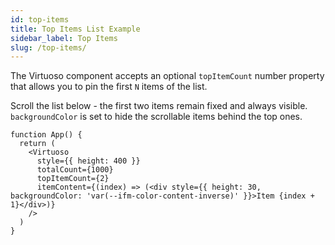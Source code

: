 ```yaml
---
id: top-items
title: Top Items List Example
sidebar_label: Top Items
slug: /top-items/
---
```


The Virtuoso component accepts an optional `topItemCount` number property that allows you to pin the first `N` items of the list.

Scroll the list below - the first two items remain fixed and always visible.
`backgroundColor` is set to hide the scrollable items behind the top ones.

```tsx live 
function App() {
  return (
    <Virtuoso
      style={{ height: 400 }}
      totalCount={1000}
      topItemCount={2}
      itemContent={(index) => (<div style={{ height: 30, backgroundColor: 'var(--ifm-color-content-inverse)' }}>Item {index + 1}</div>)}
    />
  )
}
```
